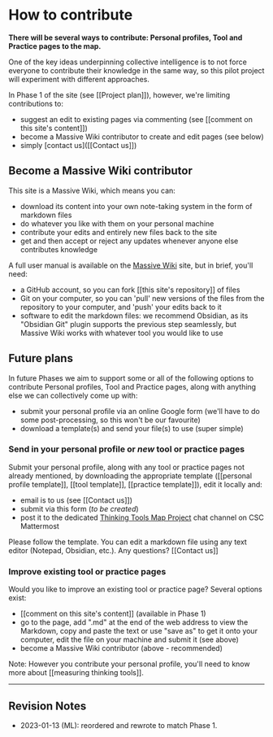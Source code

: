 # How to contribute

**There will be several ways to contribute:  Personal profiles, Tool and Practice pages to the map.**

One of the key ideas underpinning collective intelligence is to not force everyone to contribute their knowledge in the same way, so this pilot project will experiment with different approaches. 

In Phase 1 of the site (see [[Project plan]]), however, we're limiting contributions to:

* suggest an edit to existing pages via commenting (see [[comment on this site's content]])
* become a Massive Wiki contributor to create and edit pages (see below)
* simply [contact us]([[Contact us]])

## Become a Massive Wiki contributor

This site is a Massive Wiki, which means you can:

* download its content into your own note-taking system in the form of markdown files
* do whatever you like with them on your personal machine
* contribute your edits and entirely new files back to the site
* get and then accept or reject any updates whenever anyone else contributes knowledge

A full user manual is available on the [Massive Wiki](http://massive.wiki/) site, but in brief, you'll need:

* a GitHub account, so you can fork [[this site's repository]] of files
* Git on your computer, so you can 'pull' new versions of the files from the repository to your computer, and 'push' your edits back to it
* software to edit the markdown files: we recommend Obsidian, as its "Obsidian Git" plugin supports the previous step seamlessly, but Massive Wiki works with whatever tool you would like to use

## Future plans

In future Phases we aim to support some or all of the following options to contribute Personal profiles, Tool and Practice pages, along with anything else we can collectively come up with:

* submit your personal profile via an online Google form (we'll have to do some post-processing, so this won't be our favourite)
* download a template(s) and send your file(s) to use (super simple)

### Send in your personal profile or *new* tool or practice pages

Submit your personal profile, along with any tool or practice pages not already mentioned, by downloading the appropriate template ([[personal profile template]], [[tool template]], [[practice template]]), edit it locally and:

* email is to us (see [[Contact us]])
* submit via this form (*to be created*)
* post it to the dedicated [Thinking Tools Map Project](https://chat.collectivesensecommons.org/agora/channels/ogm-thinking-tools-map-project) chat channel on CSC Mattermost

Please follow the template. You can edit a markdown file using any text editor (Notepad, Obsidian, etc.). Any questions? [[Contact us]]

### Improve existing tool or practice pages

Would you like to improve an existing tool or practice page? Several options exist:

* [[comment on this site's content]] (available in Phase 1)
* go to the page, add ".md" at the end of the web address to view the Markdown, copy and paste the text or use "save as" to get it onto your computer, edit the file on your machine and submit it (see above)
* become a Massive Wiki contributor (above - recommended)

Note: However you contribute your personal profile,  you'll need to know more about [[measuring thinking tools]].


---

## Revision Notes

* 2023-01-13 (ML): reordered and rewrote to match Phase 1. 

